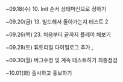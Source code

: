 

~09.18(수)
10. Init 순서 상태머신으로 정하기


~09.20(금)
13. 빌드해서 돌아가는지 테스트 2


~09.26(목)
23. 처음부터 끝까지 플레이 해보기


~09.28(토)
튜토리얼 다이얼로그 추가 , 


~09.30(월)
버그수정 및 계속 테스트하기 최종점검


~10.01(화)
출시하고 홍보하기